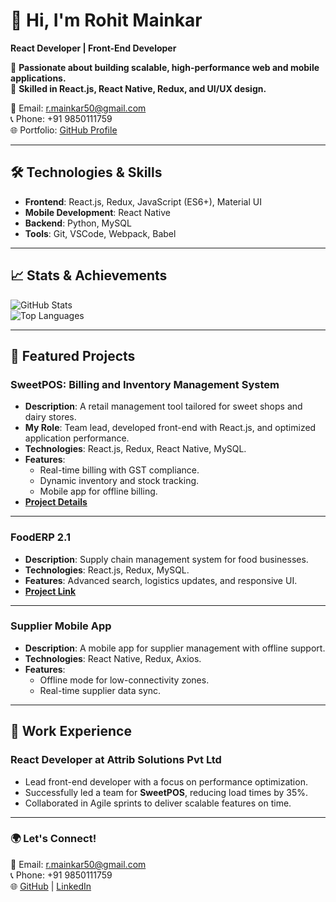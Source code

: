 # 👋 Hi, I'm Rohit Mainkar  
**React Developer | Front-End Developer**  

🚀 **Passionate about building scalable, high-performance web and mobile applications.**  
🌟 **Skilled in React.js, React Native, Redux, and UI/UX design.**  

📧 Email: r.mainkar50@gmail.com  
📞 Phone: +91 9850111759  
🌐 Portfolio: [GitHub Profile](https://github.com/rohitmainkar)  

---

## 🛠 **Technologies & Skills**  
- **Frontend**: React.js, Redux, JavaScript (ES6+), Material UI  
- **Mobile Development**: React Native  
- **Backend**: Python, MySQL  
- **Tools**: Git, VSCode, Webpack, Babel  

---

## 📈 **Stats & Achievements**  
![GitHub Stats](https://github-readme-stats.vercel.app/api?username=rohitmainkar&show_icons=true&theme=radical)  
![Top Languages](https://github-readme-stats.vercel.app/api/top-langs/?username=rohitmainkar&layout=compact&theme=radical)  

---

## 🌟 **Featured Projects**  
### **SweetPOS: Billing and Inventory Management System**  
- **Description**: A retail management tool tailored for sweet shops and dairy stores.  
- **My Role**: Team lead, developed front-end with React.js, and optimized application performance.  
- **Technologies**: React.js, Redux, React Native, MySQL.  
- **Features**:  
  - Real-time billing with GST compliance.  
  - Dynamic inventory and stock tracking.  
  - Mobile app for offline billing.  
- **[Project Details](https://github.com/rohitmainkar/sweetpos-portfolio)**  

---

### **FoodERP 2.1**  
- **Description**: Supply chain management system for food businesses.  
- **Technologies**: React.js, Redux, MySQL.  
- **Features**: Advanced search, logistics updates, and responsive UI.  
- **[Project Link](https://cbmfooderp.com/login)**  

---

### **Supplier Mobile App**  
- **Description**: A mobile app for supplier management with offline support.  
- **Technologies**: React Native, Redux, Axios.  
- **Features**:  
  - Offline mode for low-connectivity zones.  
  - Real-time supplier data sync.  

---

## 📝 **Work Experience**  
### **React Developer at Attrib Solutions Pvt Ltd**  
- Lead front-end developer with a focus on performance optimization.  
- Successfully led a team for **SweetPOS**, reducing load times by 35%.  
- Collaborated in Agile sprints to deliver scalable features on time.  

---

### 🌍 Let's Connect!  
📧 Email: r.mainkar50@gmail.com  
📞 Phone: +91 9850111759  
🌐 [GitHub](https://github.com/rohitmainkar) | [LinkedIn](#)  

